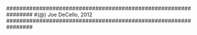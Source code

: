 ################################################################
#(@) Joe DeCello, 2012
################################################################
